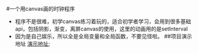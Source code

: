 #一个用canvas画的时钟程序
* 程序不是很难，初学canvas练习着玩的，适合初学者学习，会用到很多基础api，包括阴影，渐变，离屏canvas的使用，这里的动画用的是setInterval
* 因为是自己娱乐，所以全是全局变量和全局函数，不要见怪啦。
##项目演示地址
[演示地址](http://www.shadowvip.com/static/clock.html);
